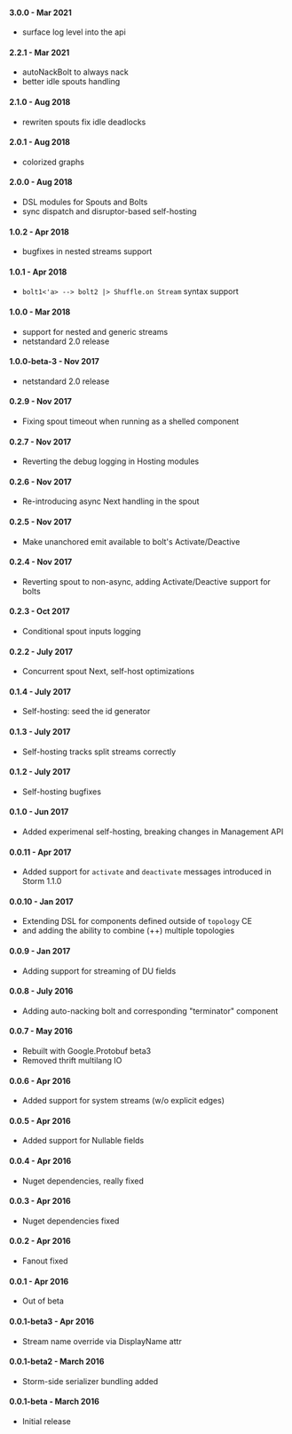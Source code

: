 #### 3.0.0 - Mar 2021
* surface log level into the api 

#### 2.2.1 - Mar 2021
* autoNackBolt to always nack
* better idle spouts handling 

#### 2.1.0 - Aug 2018
* rewriten spouts fix idle deadlocks

#### 2.0.1 - Aug 2018
* colorized graphs

#### 2.0.0 - Aug 2018
* DSL modules for Spouts and Bolts
* sync dispatch and disruptor-based self-hosting

#### 1.0.2 - Apr 2018
* bugfixes in nested streams support

#### 1.0.1 - Apr 2018
* `bolt1<'a> --> bolt2 |> Shuffle.on Stream` syntax support

#### 1.0.0 - Mar 2018
* support for nested and generic streams
* netstandard 2.0 release

#### 1.0.0-beta-3 - Nov 2017
* netstandard 2.0 release

#### 0.2.9 - Nov 2017
* Fixing spout timeout when running as a shelled component

#### 0.2.7 - Nov 2017
* Reverting the debug logging in Hosting modules

#### 0.2.6 - Nov 2017
* Re-introducing async Next handling in the spout

#### 0.2.5 - Nov 2017
* Make unanchored emit available to bolt's Activate/Deactive

#### 0.2.4 - Nov 2017
* Reverting spout to non-async, adding Activate/Deactive support for bolts

#### 0.2.3 - Oct 2017
* Conditional spout inputs logging

#### 0.2.2 - July 2017
* Concurrent spout Next, self-host optimizations

#### 0.1.4 - July 2017
* Self-hosting: seed the id generator

#### 0.1.3 - July 2017
* Self-hosting tracks split streams correctly

#### 0.1.2 - July 2017
* Self-hosting bugfixes

#### 0.1.0 - Jun 2017
* Added experimenal self-hosting, breaking changes in Management API

#### 0.0.11 - Apr 2017
* Added support for `activate` and `deactivate` messages introduced in Storm 1.1.0

#### 0.0.10 - Jan 2017
* Extending DSL for components defined outside of `topology` CE
* and adding the ability to combine (++) multiple topologies

#### 0.0.9 - Jan 2017
* Adding support for streaming of DU fields

#### 0.0.8 - July 2016
* Adding auto-nacking bolt and corresponding "terminator" component

#### 0.0.7 - May 2016
* Rebuilt with Google.Protobuf beta3
* Removed thrift multilang IO

#### 0.0.6 - Apr 2016
* Added support for system streams (w/o explicit edges)

#### 0.0.5 - Apr 2016
* Added support for Nullable fields

#### 0.0.4 - Apr 2016
* Nuget dependencies, really fixed

#### 0.0.3 - Apr 2016
* Nuget dependencies fixed

#### 0.0.2 - Apr 2016
* Fanout fixed

#### 0.0.1 - Apr 2016
* Out of beta

#### 0.0.1-beta3 - Apr 2016
* Stream name override via DisplayName attr

#### 0.0.1-beta2 - March 2016
* Storm-side serializer bundling added

#### 0.0.1-beta - March 2016
* Initial release
